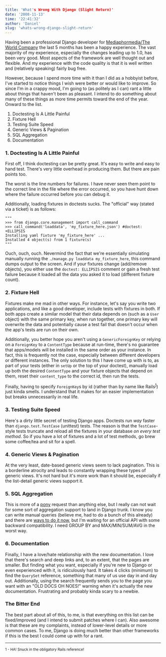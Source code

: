 ```yaml
---
title: 'What's Wrong With Django (Slight Return)'
date: '2008-11-13'
time: '22:41:32'
author: 'Daniel'
slug: 'whats-wrong-django-slight-return'
---
```


<p>Having been a professional Django developer for <a href="http://www.mediaphormedia.com/">Mediaphormedia/The World Company</a> the last 5 months has been a happy experience. The vast majority of my experience, especially the changes leading up to 1.0, has been very good. Most aspects of the framework are well thought out and flexible. And my experience with the code quality is that it is well written and (relatively speaking) fairly bug free.</p>

<p>However, because I spend more time with it than I did as a hobbyist before, I've started to notice things I wish were better or would like to improve. So  since I'm in a crappy mood, I'm going to (as politely as I can) rant a little about things that haven't been as pleasant. I intend to do something about many of these things as more time permits toward the end of the year. Onward to the list.</p>

<ol>
    <li>Doctesting Is A Little Painful</li>
    <li>Fixture Hell</li>
    <li>Testing Suite Speed</li>
    <li>Generic Views &amp; Pagination</li>
    <li>SQL Aggregation</li>
    <li>Documentation</li>
</ol>

<h3>1. Doctesting Is A Little Painful</h3>

<p>First off, I think doctesting can be pretty great. It's easy to write and easy to hand test. There's very little overhead in producing them. But there are pain points too.</p>

<p>The worst is the line numbers for failures. I have never seen them point to the correct line in the file where the error occurred, so you have hunt down where the failure occurred before you can debug it.</p>

<p>Additionally, loading fixtures in doctests sucks. The "official" way (stated via a ticket) is as follows:</p>

<pre><code class="prettyprint">"""
>>> from django.core.management import call_command
>>> call_command('loaddata', 'my_fixture_here.json') #doctest: +ELLIPSIS
Installing yaml fixture 'my_fixture_here' ...
Installed 4 object(s) from 1 fixture(s)
"""    
</code></pre>

<p>Ouch, ouch, ouch. Nevermind the fact that we're essentially simulating manually running the <code>./manage.py loaddata my_fixture_here</code>, this command dumps output to the screen. And if your fixtures change (add/remove objects), you either use the <code>doctest: ELLIPSIS</code> comment or gain a fresh test failure because it loaded all the data you asked it to load (different fixture count).</p>

<h3>2. Fixture Hell</h3>

<p>Fixtures make me mad in other ways. For instance, let's say you write two applications, and like a good developer, include tests with fixtures in both. If both apps create a similar model that their data depends on (such as a <code>User</code> object) with the same primary key, when run together, one primary key will overwrite the data and potentially cause a test fail that doesn't occur when the app's tests are run on their own.</p>

<p>Additionally, you better hope you aren't using a <code>GenericForeignKey</code> or relying on a <code>ForeignKey</code> to a <code>ContentType</code> because at run-time, there's no guarantee that apps/models will be installed in the same order as your instance. In fact, this is frequently not the case, especially between different developers or different instances. The only solution to this I have come up with is to, as part of your tests (either in <code>setUp</code> or the top of your doctest), manually load up both the desired <code>ContentType</code> and your fixture objects that depend on them, reset their <code>content_type</code> to the correct id, then run the tests.</p>

<p>Finally, having to specify <code>ForeignKey</code>s by id (rather than by name like Rails<sup><a href="#footnote_1">1</a></sup>) just kinda smells. I understand that it makes for an easier implementation but breaks unnecessarily in real life.</p>

<h3>3. Testing Suite Speed</h3>

<p>Here's a dirty little secret of testing Django apps. Doctests run <em>way</em> faster than <code>django.test.TestCase</code> (unittest) tests. The reason is that the <code>TestCase</code>-style tests truncate and reload all the fixtures in your database <em>on every test method</em>. So if you have a lot of fixtures and a lot of test methods, go brew some coffee/tea and sit for a spell.</p>

<h3>4. Generic Views &amp; Pagination</h3>

<p>At the very least, date-based generic views seem to lack pagination. This is a borderline atrocity and leads to constantly wrapping these types of generic views. It's not hard but it's more work than it should be, especially if the list-detail generic views support it.</p>

<h3>5. SQL Aggregation</h3>

<p>This is more of a <a href="http://djangopony.com/">pony</a> request than anything else, but I really can not wait for some sort of aggregation support to land in Django trunk. I know you can write manual queries (believe me, had to do a bunch of this already) and there are <a href="http://www.eflorenzano.com/blog/post/secrets-django-orm/">ways to do it now</a>, but I'm waiting for an official API with some backward compatibility. I need GROUP BY and MAX/MIN/SUM/AVG in the worst way.</p>

<h3>6. Documentation</h3>

<p>Finally, I have a love/hate relationship with the new documentation. I love that there's search and deep links and, to an extent, that the pages are smaller. But finding what you want, especially if you're new to Django or even experienced with it, is ridiculously hard. It takes 4 clicks (minimum) to find the <code>QuerySet</code> reference, something that many of us use day in and day out. Additionally, using the search frequently sends you to the page you want with an "OLD DOCS OH NOES!" warning when it's actually the new documentation. Frustrating and probably kinda scary to a newbie.</p>

<h3>The Bitter End</h3>

<p>The best part about all of this, to me, is that everything on this list can be fixed/improved (and I intend to submit patches where I can). Also awesome is that these are my complaints, instead of lower-level details or more common cases. To me, Django is doing much better than other frameworks if this is the best I could come up with for a rant.</p>

<hr>

<p><small><a name="footnote_1">1</a> - HA! Snuck in the obligatory Rails reference!</small></p>